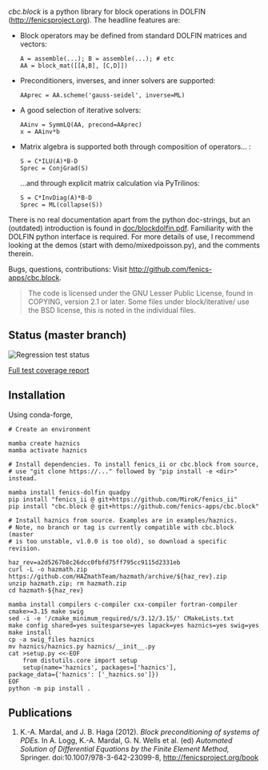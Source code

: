 *cbc.block* is a python library for block operations in DOLFIN
(http://fenicsproject.org). The headline features are:

- Block operators may be defined from standard DOLFIN matrices and vectors:

    ```
    A = assemble(...); B = assemble(...); # etc
    AA = block_mat([[A,B], [C,D]])
    ```

- Preconditioners, inverses, and inner solvers are supported:

    ```
    AAprec = AA.scheme('gauss-seidel', inverse=ML)
    ```

- A good selection of iterative solvers:

    ```
    AAinv = SymmLQ(AA, precond=AAprec)
    x = AAinv*b
    ```

- Matrix algebra is supported both through composition of operators... :

    ```
    S = C*ILU(A)*B-D
    Sprec = ConjGrad(S)
    ```
    ...and through explicit matrix calculation via PyTrilinos:
  
    ```
    S = C*InvDiag(A)*B-D
    Sprec = ML(collapse(S))
    ```
  
There is no real documentation apart from the python doc-strings, but an
(outdated) introduction is found in
[doc/blockdolfin.pdf](https://github.com/fenics-apps/cbc.block/blob/jobh/master/doc/blockdolfin.pdf).
Familiarity with the DOLFIN python interface is required. For more details of
use, I recommend looking at the demos (start with demo/mixedpoisson.py), and
the comments therein.

Bugs, questions, contributions: Visit <http://github.com/fenics-apps/cbc.block>.

> The code is licensed under the GNU Lesser Public License, found in COPYING,
> version 2.1 or later. Some files under block/iterative/ use the BSD license,
> this is noted in the individual files.

Status (master branch)
----------------------
![Regression test status](https://github.com/fenics-apps/cbc.block/actions/workflows/test.yaml/badge.svg?branch=master)

[Full test coverage report](https://fenics-apps.github.io/cbc.block/htmlcov/)

Installation
------------
Using conda-forge,

```
# Create an environment

mamba create haznics
mamba activate haznics

# Install dependencies. To install fenics_ii or cbc.block from source,
# use "git clone https://..." followed by "pip install -e <dir>" instead.

mamba install fenics-dolfin quadpy
pip install "fenics_ii @ git+https://github.com/MiroK/fenics_ii"
pip install "cbc.block @ git+https://github.com/fenics-apps/cbc.block"

# Install haznics from source. Examples are in examples/haznics.
# Note, no branch or tag is currently compatible with cbc.block (master
# is too unstable, v1.0.0 is too old), so download a specific revision.

haz_rev=a2d5267b8c26dcc0fbfd75ff795cc9115d2331eb
curl -L -o hazmath.zip https://github.com/HAZmathTeam/hazmath/archive/${haz_rev}.zip
unzip hazmath.zip; rm hazmath.zip
cd hazmath-${haz_rev}

mamba install compilers c-compiler cxx-compiler fortran-compiler cmake>=3.15 make swig
sed -i -e '/cmake_minimum_required/s/3.12/3.15/' CMakeLists.txt
make config shared=yes suitesparse=yes lapack=yes haznics=yes swig=yes
make install
cp -a swig_files haznics
mv haznics/haznics.py haznics/__init__.py
cat >setup.py <<-EOF
	from distutils.core import setup
	setup(name='haznics', packages=['haznics'],
package_data={'haznics': ['_haznics.so']})
EOF
python -m pip install .
````

Publications
------------

1. K.-A. Mardal, and J. B. Haga (2012). *Block preconditioning of systems of PDEs.* In A. Logg, K.-A. Mardal, G. N. Wells et al. (ed) *Automated Solution of Differential Equations by the Finite Element Method,* Springer. doi:10.1007/978-3-642-23099-8, <http://fenicsproject.org/book>
